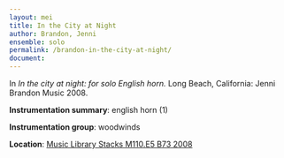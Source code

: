 ```yaml
---
layout: mei
title: In the City at Night 
author: Brandon, Jenni
ensemble: solo 
permalink: /brandon-in-the-city-at-night/
document: 
---
```


In *In the city at night: for solo English horn.* Long Beach, California: Jenni Brandon Music 2008.

**Instrumentation summary**: english horn (1)

**Instrumentation group**: woodwinds

**Location**: <a href="https://tufts.primo.exlibrisgroup.com/permalink/01TUN_INST/1kc9gia/alma991018809059503851" target="_blank">Music Library Stacks M110.E5 B73 2008</a>